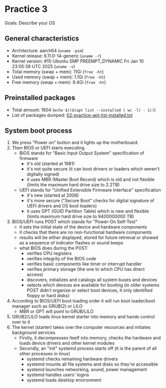 # Practice 3

Goals: Describe your OS

## General characteristics

- Architecture: aarch64 (`uname -pim`)
- Kernel release: 6.11.0-14-generic (`uname -r`)
- Kernel version: #15-Ubuntu SMP PREEMPT_DYNAMIC Fri Jan 10 23:05:39 UTC 2025 (`uname -v`)
- Total memory (swap + mem): 11Gi (`free -ht`)
- Used memory (swap + mem): 1.1Gi (`free -ht`)
- Free memory (swap + mem): 9.4Gi (`free -ht`)

## Preinstalled packages

- Total amount: 1604 (`echo $(($(apt list --installed | wc -l) - 1))`)
- List of packages dumped: [02-practice-apt-list-installed.txt](./02-practice-apt-list-installed.txt)

## System boot process

1. We press "Power on" button and it lights up the motherboard.
2. Then BIOS or UEFI starts executing.
    - BIOS stands for "Basic Input Output System" specification of firmware
      - it's old (started at 1981)
      - it's not quite secure (it can boot drivers or loaders which weren't digitally signed)
      - it uses MBR (Master Boot Record) which is old and not flexible (limits the maximum hard drive size to 2.2TB)
    - UEFI stands for "Unified Extensible Firmware Interface" specification
      - it's new (started at 2006)
      - it's more secure ("Secure Boot" checks for digital signature of UEFI drivers and OS boot loaders)
      - it uses GPT (GUID Partition Table) which is new and flexible (limits maximum hard drive size to 9400000000 TB)
3. BIOS/UEFI runs POST which stands for "Power-On Self-Test"
    - it sets the initial state of the device and hardware components
    - it checks that there are no non-functional hardware components
    - results will be either displayed, stored for future retrieval or showed as a sequence of indicator flashes or sound beeps
    - what BIOS does during the POST:
      - verifies CPU registers
      - verifies integrity of the BIOS code
      - verifies basic components like timer or interrupt handler
      - verifies primary storage (the one to which CPU has direct access)
      - discovers, initializes and catalogs all system buses and devices
      - selects which devices are available for booting (in older systems POST didn't organize or select boot devices, it only identified floppy or hard disks)
4. According to BIOS/UEFI boot loading order it will run boot loader/boot manager such as GRUB(2) or LILO
    - MBR or GPT will point to GRUB/LILO
5. GRUB2/LILO loads linux kernel starter into memory and hands control over to it
6. The kernel (starter) takes over the computer resources and initiates background services
    - Firstly, it decompresses itself into memory, checks the hardware and loads device drivers and other kernel modules
    - Secondly, an "init" systemd process starts off (it is the parent of all other processes in linux)
      - systemd checks remaining hardware drivers
      - systemd mounts all file systems and disks so they're accessible
      - systemd launches networking, sound, power management
      - systemd handles users' logins
      - systemd loads desktop environment

